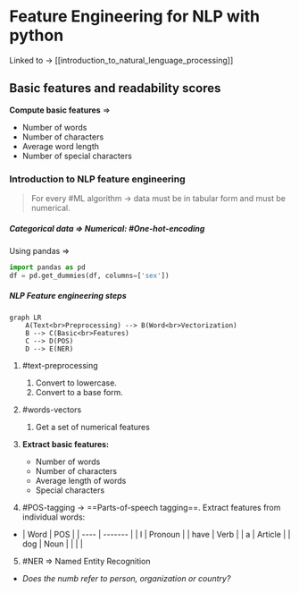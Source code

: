 ---
---

# Feature Engineering for NLP with python

Linked to ->
[[introduction_to_natural_lenguage_processing]]

## Basic features and readability scores

**Compute basic features** =>
- Number of words
- Number of characters
- Average word length
- Number of special characters

### Introduction to NLP feature engineering

> For every #ML algorithm -> data must be in tabular form and must be numerical.

##### Categorical data => Numerical: #One-hot-encoding 

Using pandas =>

```python
import pandas as pd
df = pd.get_dummies(df, columns=['sex'])
```



##### NLP Feature engineering steps

```mermaid
graph LR
	A(Text<br>Preprocessing) --> B(Word<br>Vectorization)
	B --> C(Basic<br>Features)
	C --> D(POS)
	D --> E(NER)
```

1. #text-preprocessing

	1. Convert to lowercase.
	2. Convert to a base form.

2. #words-vectors 
	1. Get a set of numerical features

3. **Extract basic features:**
	- Number of words
	- Number of characters
	- Average length of words
	- Special characters

4. #POS-tagging -> ==Parts-of-speech tagging==. Extract features from individual words:

- | Word | POS     |
| ---- | ------- |
| I    | Pronoun |
| have | Verb    |
| a    | Article |
| dog  | Noun    |
|      |         |

5. #NER => Named Entity Recognition
- *Does the numb refer to person, organization or country?*